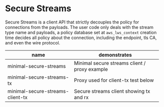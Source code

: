 # Secure Streams

Secure Streams is a client API that strictly decouples the policy for connections
from the payloads.  The user code only deals with the stream type name and payloads,
a policy database set at `aws_lws_context` creation time decides all policy about the
connection, including the endpoint, tls CA, and even the wire protocol.

|name|demonstrates|
---|---
minimal-secure-streams|Minimal secure streams client / proxy example
minimal-secure-streams-tx|Proxy used for client-tx test below
minimal-secure-streams-client-tx|Secure streams client showing tx and rx


